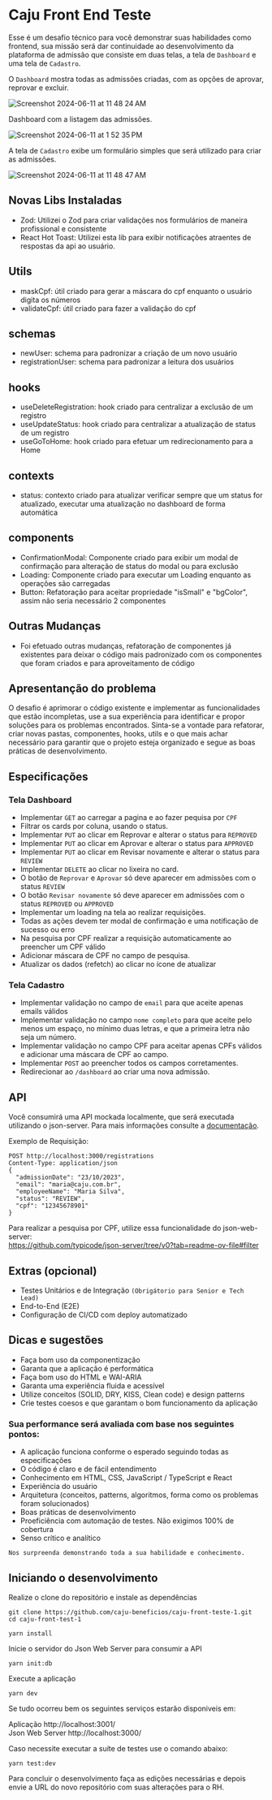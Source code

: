 
# Caju Front End Teste

Esse é um desafio técnico para você demonstrar suas habilidades como frontend, sua missão será dar continuidade ao desenvolvimento da plataforma de admissão que consiste em duas telas, a tela de `Dashboard` e uma tela de `Cadastro`.

O `Dashboard` mostra todas as admissões criadas, com as opções de aprovar, reprovar e excluir.

![Screenshot 2024-06-11 at 11 48 24 AM](https://github.com/caju-beneficios/caju-front-teste-1/assets/31169925/fedeff5c-a0d3-4df1-aebd-1f2d25c56a48)

Dashboard com a listagem das admissões.

![Screenshot 2024-06-11 at 1 52 35 PM](https://github.com/caju-beneficios/caju-front-teste-1/assets/31169925/3b002341-454b-4b24-82cb-6390656b56cc)

A tela de `Cadastro` exibe um formulário simples que será utilizado para criar as admissões.

![Screenshot 2024-06-11 at 11 48 47 AM](https://github.com/caju-beneficios/caju-front-teste-1/assets/31169925/bbbb211c-165f-40e5-b2af-61adafd61398)

## Novas Libs Instaladas

- Zod: Utilizei o Zod para criar validações nos formulários de maneira profissional e consistente
- React Hot Toast: Utilizei esta lib para exibir notificações atraentes de respostas da api ao usuário.

## Utils

- maskCpf: útil criado para gerar a máscara do cpf enquanto o usuário digita os números
- validateCpf: útil criado para fazer a validação do cpf

## schemas

- newUser: schema para padronizar a criação de um novo usuário
- registrationUser: schema para padronizar a leitura dos usuários

## hooks

- useDeleteRegistration: hook criado para centralizar a exclusão de um registro
- useUpdateStatus: hook criado para centralizar a atualização de status de um registro
- useGoToHome: hook criado para efetuar um redirecionamento para a Home

## contexts

- status: contexto criado para atualizar verificar sempre que um status for atualizado, executar uma atualização no dashboard de forma automática

## components

- ConfirmationModal: Componente criado para exibir um modal de confirmação para alteração de status do modal ou para exclusão
- Loading: Componente criado para executar um Loading enquanto as operações são carregadas
- Button: Refatoração para aceitar propriedade "isSmall" e "bgColor", assim não seria necessário 2 componentes


## Outras Mudanças

- Foi efetuado outras mudanças, refatoração de componentes já existentes para deixar o código mais padronizado com os componentes que foram criados e para aproveitamento de código

## Apresentanção do problema

O desafio é aprimorar o código existente e implementar as funcionalidades que estão incompletas, use a sua experiência para identificar e propor soluções para os problemas encontrados.
Sinta-se a vontade para refatorar, criar novas pastas, componentes, hooks, utils e o que mais achar necessário para garantir que o projeto esteja organizado e segue as boas práticas de desenvolvimento.


## Especificações

### Tela Dashboard
  
- Implementar `GET` ao carregar a pagina e ao fazer pequisa por `CPF`
- Filtrar os cards por coluna, usando o status.
- Implementar `PUT` ao clicar em Reprovar e alterar o status para `REPROVED`
- Implementar `PUT` ao clicar em Aprovar e alterar o status para `APPROVED`
- Implementar `PUT` ao clicar em Revisar novamente e alterar o status para `REVIEW`
- Implementar `DELETE` ao clicar no lixeira no card.
- O botão de `Reprovar` e `Aprovar` só deve aparecer em admissões com o status `REVIEW` 
- O botão `Revisar novamente` só deve aparecer em admissões com o status `REPROVED` ou `APPROVED`
- Implementar um loading na tela ao realizar requisições.
- Todas as ações devem ter modal de confirmação e uma notificação de sucesso ou erro
- Na pesquisa por CPF realizar a requisição automaticamente ao preencher um CPF válido
- Adicionar máscara de CPF no campo de pesquisa.
- Atualizar os dados (refetch) ao clicar no ícone de atualizar


### Tela Cadastro

- Implementar validação no campo de `email` para que aceite apenas emails válidos
- Implementar validação no campo `nome completo` para que aceite pelo menos um espaço, no mínimo duas letras, e que a primeira letra não seja um número.
- Implementar validação no campo CPF para aceitar apenas CPFs válidos e adicionar uma máscara de CPF ao campo.
- Implementar `POST` ao preencher todos os campos corretamentes.
- Redirecionar ao `/dashboard` ao criar uma nova admissão.


## API
Você consumirá uma API mockada localmente, que será executada utilizando o json-server. Para mais informações consulte a [documentação](https://github.com/typicode/json-server/).

Exemplo de Requisição:

```
POST http://localhost:3000/registrations
Content-Type: application/json
{
  "admissionDate": "23/10/2023",
  "email": "maria@caju.com.br",
  "employeeName": "Maria Silva",
  "status": "REVIEW",
  "cpf": "12345678901"
}
```

Para realizar a pesquisa por CPF, utilize essa funcionalidade do json-web-server:
<br/>
https://github.com/typicode/json-server/tree/v0?tab=readme-ov-file#filter


## Extras (opcional)

- Testes Unitários e de Integração `(Obrigátorio para Senior e Tech Lead)`
- End-to-End (E2E) 
- Configuração de CI/CD com deploy automatizado

## Dicas e sugestões

- Faça bom uso da componentização
- Garanta que a aplicação é performática
- Faça bom uso do HTML e WAI-ARIA
- Garanta uma experiência fluida e acessível
- Utilize conceitos (SOLID, DRY, KISS, Clean code) e design patterns
- Crie testes coesos e que garantam o bom funcionamento da aplicação

### Sua performance será avaliada com base nos seguintes pontos:

- A aplicação funciona conforme o esperado seguindo todas as especificações
- O código é claro e de fácil entendimento
- Conhecimento em HTML, CSS, JavaScript / TypeScript e React
- Experiência do usuário
- Arquitetura (conceitos, patterns, algoritmos, forma como os problemas foram solucionados)
- Boas práticas de desenvolvimento
- Proeficiência com automação de testes. Não exigimos 100% de cobertura
- Senso crítico e analítico

`Nos surpreenda demonstrando toda a sua habilidade e conhecimento.`

## Iniciando o desenvolvimento

Realize o clone do repositório e instale as dependências

```shell
git clone https://github.com/caju-beneficios/caju-front-teste-1.git
cd caju-front-test-1
```

```shell
yarn install
```

Inicie o servidor do Json Web Server para consumir a API

```shell
yarn init:db
```

Execute a aplicação

```shell
yarn dev
```

Se tudo ocorreu bem os seguintes serviços estarão disponiveis em:
<br/>

Aplicação http://localhost:3001/
<br/>
Json Web Server http://localhost:3000/

Caso necessite executar a suíte de testes use o comando abaixo:

```shell
yarn test:dev
```


Para concluir o desenvolvimento faça as edições necessárias e depois envie a URL do novo repositório com suas alterações para o RH.

